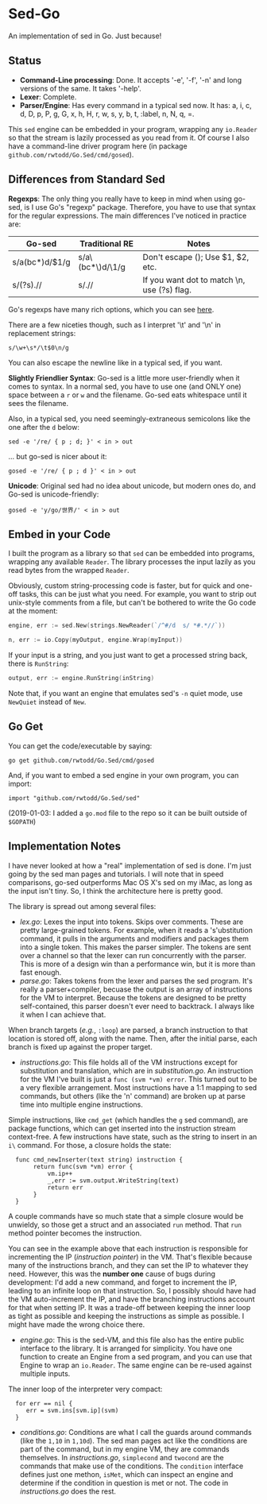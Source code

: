 # Sed-Go

An implementation of sed in Go.  Just because!

## Status

  * __Command-Line processing__:  Done. It accepts '-e', '-f', '-n' and long
versions of the same. It takes '-help'.
  * __Lexer__: Complete.
  * __Parser/Engine__:  Has every command in a typical sed now. 
 It has:  a, i, c, d, D, p, P, g, G, x, h, H, r, w, s, y, b, t, :label, n, N, q, =.

This `sed` engine can be embedded in your program, wrapping any `io.Reader` so that
the stream is lazily processed as you read from it.  Of course I also have a command-line
driver program here (in package `github.com/rwtodd/Go.Sed/cmd/gosed`).

## Differences from Standard Sed

__Regexps__: The only thing you really have to keep in mind when using 
go-sed, is I use Go's "regexp" package. Therefore, you have to use that 
syntax for the regular expressions.  The main differences I've noticed 
in practice are: 

| Go-sed          |  Traditional RE   | Notes                             |
| --------------- | ----------------- | --------------------------------- |
|  s/a(bc*)d/$1/g |  s/a\\(bc*\\)d/\1/g | Don't escape (); Use $1, $2, etc. |
|  s/(?s).//      |  s/.//            | If you want dot to match \n, use (?s) flag.  |

Go's regexps have many rich options, which you can see [here](https://github.com/google/re2/wiki/Syntax).

There are a few niceties though, such as I interpret '\t' and '\n' in 
replacement strings:

    s/\w+\s*/\t$0\n/g

You can also escape the newline like in a typical sed, if you want.

__Slightly Friendlier Syntax__: Go-sed is a little more user-friendly when it comes to
syntax.  In a normal sed, you have to use one (and ONLY one)
space between a `r` or `w` and the filename. Go-sed eats whitespace until it
sees the filename.

Also, in a typical sed, you need seemingly-extraneous semicolons like the one after the `d` below: 

    sed -e '/re/ { p ; d; }' < in > out

... but go-sed is nicer about it:

    gosed -e '/re/ { p ; d }' < in > out 

__Unicode__: Original sed had no idea about unicode, but modern ones do, and 
Go-sed is unicode-friendly:

    gosed -e 'y/go/世界/' < in > out

## Embed in your Code

I built the program as a library so that `sed` can be embedded into programs, wrapping
any available `Reader`.  The library processes the input lazily as you read bytes from
the wrapped `Reader`.

Obviously, custom string-processing code is faster, but for quick and one-off tasks,
this can be just what you need.  For example, you want to strip out unix-style comments
from a file, but can't be bothered to write the Go code at the moment:

~~~~~~go
engine, err := sed.New(strings.NewReader(`/^#/d  s/ *#.*//`))

n, err := io.Copy(myOutput, engine.Wrap(myInput))
~~~~~~

If your input is a string, and you just want to get a processed string back,
there is `RunString`:

~~~~~~go
output, err := engine.RunString(inString)
~~~~~~

Note that, if you want an engine that emulates sed's `-n` quiet mode, use `NewQuiet` instead of `New`.

## Go Get

You can get the code/executable by saying:

    go get github.com/rwtodd/Go.Sed/cmd/gosed

And, if you want to embed a sed engine in your own program, you can import:

    import "github.com/rwtodd/Go.Sed/sed"

(2019-01-03: I added a `go.mod` file to the repo so it can be built outside of `$GOPATH`)

## Implementation Notes

I have never looked at how a "real" implementation of sed is done. I'm just
going by the sed man pages and tutorials.  I will note that in speed comparisons, 
go-sed outperforms Mac OS X's sed on my iMac, as long as the input isn't tiny.  So, I
think the architecture here is pretty good.

The library is spread out among several files:

  * _lex.go_: Lexes the input into tokens. Skips over comments. These are pretty
  large-grained tokens. For example, when it reads a 's'ubstitution command, it
  pulls in the arguments and modifiers and packages them into a single token.  This makes
  the parser simpler.  The tokens are sent over a channel so that the lexer can run concurrently
  with the parser. This is more of a design win than a performance win, but it is more than
  fast enough.
  * _parse.go_: Takes tokens from the lexer and parses the sed program. It's really a
  parser+compiler, becuase the output is an array of instructions for the VM to 
  interpret.  Because the tokens are designed to be pretty self-contained, this parser
  doesn't ever need to backtrack.  I always like it when I can achieve that.

  When branch targets (_e.g._, `:loop`) are parsed, a branch instruction to that location is
  stored off, along with the name.  Then, after the initial parse, each branch
  is fixed up against the proper target.

  * _instructions.go_: This file holds all of the VM instructions except for substitution and 
  translation, which are in _substitution.go_.  An instruction for the VM I've built is just a 
  `func (svm *vm) error`.   This turned out to be a very flexible arrangement.  Most instructions
  have a 1:1 mapping to sed commands, but others (like the 'n' command) are broken up at parse time
  into multiple engine instructions.

  Simple instructions, like `cmd_get` (which handles the `g` sed command), are package functions, which
  can get inserted into the instruction stream context-free.  A few instructions have state, such
  as the string to insert in an `i\` command. For those, a closure holds the state:

      func cmd_newInserter(text string) instruction {
           return func(svm *vm) error {
               vm.ip++
               _,err := svm.output.WriteString(text)
               return err
           }
      }
  
  A couple commands have so much state that a simple closure would be unwieldy, so those get a struct
  and an associated `run` method. That `run` method pointer becomes the instruction.

  You can see in the example above that each instruction is responsible for incrementing the IP (_instruction pointer_)
  in the VM. That's flexible because many of the instructions branch, and they can set the IP to whatever
  they need. However, this was the __number one__ cause of bugs during development: I'd add a new command, and forget
  to increment the IP, leading to an infinite loop on that instruction.  So, I possibly should have had the 
  VM auto-increment the IP, and have the branching instructions account for that when setting IP.  It was a
  trade-off between keeping the inner loop as tight as possible and keeping the instructions as simple as 
  possible.  I might have made the wrong choice there. 

  * _engine.go_: This is the sed-VM, and this file also has the entire public interface to the library. It 
  is arranged for simplicity. You have one function to create an Engine from a sed program, and you can
  use that Engine to wrap an `io.Reader`. The same engine can be re-used against multiple inputs. 

  The inner loop of the interpreter very compact:

      for err == nil {
         err = svm.ins[svm.ip](svm)
      }

  * _conditions.go_: Conditions are what I call the guards around commands (like the `1,10` in `1,10d`). The
  sed man pages act like the conditions are part of the command, but in my engine VM, they are commands themselves.
  In _instructions.go_, `simplecond` and `twocond` are the commands that make use of the conditions.  The `condition`
  interface defines just one methon, `isMet`, which can inspect an engine and determine if the condition in question
  is met or not. The code in _instructions.go_ does the rest.
   

